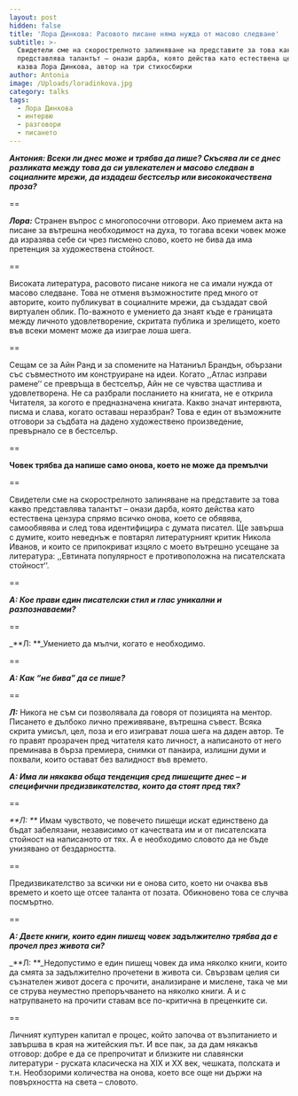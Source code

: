 ```yaml
---
layout: post
hidden: false
title: 'Лора Динкова: Расовото писане няма нужда от масово следване'
subtitle: >-
  Свидетели сме на скорострелното залиняване на представите за това какво
  представлява талантът – онази дарба, която действа като естествена цензура,
  казва Лора Динкова, автор на три стихосбирки
author: Antonia
image: /Uploads/loradinkova.jpg
category: talks
tags:
  - Лора Динкова
  - интервю
  - разговори
  - писането
---
```

**_Антония: Всеки ли днес може и трябва да пише? Скъсява ли се днес разликата между това да си увлекателен и масово следван в социалните мрежи, да издадеш бестселър или висококачествена проза?_**

\==

**_Лора:_** Странен въпрос с многопосочни отговори. Ако приемем акта на писане за вътрешна необходимост на духа, то тогава всеки човек може да изразява себе си чрез писмено слово, което не бива да има претенция за художествена стойност. 

\==

Високата литература, расовото писане никога не са имали нужда от масово следване. Това не отменя  възможностите пред много от авторите, които публикуват в социалните мрежи, да създадат свой виртуален облик. По-важното е умението да знаят къде е границата между личното удовлетворение, скритата публика и зрелището, което във всеки момент може да изиграе лоша шега. 

\==

Сещам се за Айн Ранд и за спомените на Натаниъл Брандън, обързани със съвместното им конструиране на идеи. Когато ,,Атлас изправи рамене‘‘ се превръща в бестселър, Айн не се чувства щастлива и удовлетворена. Не са разбрали посланието на книгата, не е открила Читателя, за когото е предназначена книгата. Какво значат интервюта, писма и слава, когато оставаш неразбран? Това е един от възможните отговори за съдбата на дадено художествено произведение, превърнало се в бестселър. 

\==

**Човек трябва да напише само онова, което не може да премълчи**

\==

Свидетели сме на скорострелното залиняване на представите за това какво представлява талантът – онази дарба, която действа като естествена цензура спрямо всичко онова, което се обявява, самообявява и след това идентифицира с думата писател. Ще завърша с думите, които неведнъж е повтарял литературният критик Никола Иванов, и които се припокриват изцяло с моето вътрешно усещане за литература: ,,Евтината популярност е противоположна на писателската стойност‘‘. 

\==

_**А: Кое прави един писателски стил и глас уникални и разпознаваеми?**_

\==

_**Л:  **_Умението да мълчи, когато е необходимо.

\==

_**А: Как “не бива” да се пише?**_

\==

_**Л:**_ Никога не съм си позволявала да говоря от позицията на ментор. Писането е дълбоко лично преживяване, вътрешна съвест. Всяка скрита умисъл, цел, поза и его изиграват лоша шега на даден автор. Те го правят прозрачен пред читателя като личност, а написаното от него преминава в бърза премиера, снимки от панаира, излишни думи и похвали, които остават без валидност във времето. 

_**А: Има ли някаква обща тенденция сред пишещите днес – и специфични предизвикателства, които да стоят пред тях?**_

\==

_**Л: **_ Имам чувството, че повечето пишещи искат единствено да бъдат забелязани, независимо от качествата им и от писателската стойност на написаното от тях. А е необходимо словото да не бъде унизявано от бездарността.

\==

Предизвикателство за всички ни е онова сито, което ни очаква във времето и което ще отсее таланта от позата. Обикновено това се случва посмъртно.

\==

_**А: Двете книги, които един пишещ човек задължително трябва да е прочел през живота си?**_

_**Л:  **_Недопустимо е един пишещ човек да има няколко книги, които да смята за задължително прочетени в живота си. Свързвам целия си съзнателен живот досега с прочити, анализиране и мислене, така че ми се струва неуместно препоръчването на няколко книги. А и с натрупването на прочити ставам все по-критична в преценките си. 

\==

Личният културен капитал е процес, който започва от възпитанието и завършва в края на житейския път. И все пак, за да дам някакъв отговор: добре е да се препрочитат и близките ни славянски литератури - руската класическа  на XIX и XX век, чешката, полската и т.н. Необзорими количества на онова, което все още ни държи на повърхността на света – словото.
